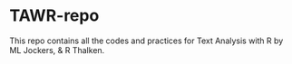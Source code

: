 # TAWR-repo
This repo contains all the codes and practices for Text Analysis with R by ML Jockers, &amp; R Thalken. 
